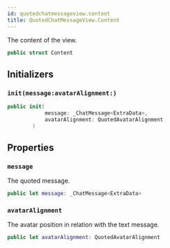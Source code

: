 ```yaml
---
id: quotedchatmessageview.content 
title: QuotedChatMessageView.Content
--- 
```


The content of the view.

``` swift
public struct Content 
```

## Initializers

### `init(message:avatarAlignment:)`

``` swift
public init(
            message: _ChatMessage<ExtraData>,
            avatarAlignment: QuotedAvatarAlignment
        ) 
```

## Properties

### `message`

The quoted message.

``` swift
public let message: _ChatMessage<ExtraData>
```

### `avatarAlignment`

The avatar position in relation with the text message.

``` swift
public let avatarAlignment: QuotedAvatarAlignment
```
